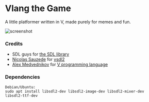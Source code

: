 # Vlang the Game

A little platformer written in V, made purely for memes and fun.

![screenshot](https://cdn.discordapp.com/attachments/489123163330838529/635864875507253268/unknown.png)

### Credits

- SDL guys for [the SDL library](https://www.libsdl.org)
- [Nicolas Sauzede](https://github.com/nsauzede) for [vsdl2](https://github.com/nsauzede/vsdl2)
- [Alex Medvednikov](https://github.com/medvednikov) for [V programming language](https://github.com/vlang)

### Dependencies

```
Debian/Ubuntu:
sudo apt install libsdl2-dev libsdl2-image-dev libsdl2-mixer-dev libsdl2-ttf-dev
```
